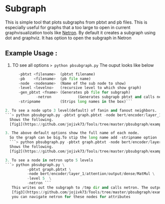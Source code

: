 # Subgraph

This is simple tool that plots subgraphs from pbtxt and pb files. This is especially useful for graphs that a too large to open in current graphvisualization tools like [Netron](https://github.com/lutzroeder/netron). By default it creates a subgraph using dot and graphviz. It has option to open the subgraph in Netron

## Example Usage :
  1. TO see all options
   `> python pbsubgraph.py`
  The ouput looks like below
   ```python <script>
		 -pbtxt <filename>  (pbtxt filename)
		 -pb    <filename>  (pb file name) 
		 -node  <nodename>  (Name of the sub node to show)
		 -level <levelno>   (recursive level to which show graph)
		 -gen_pbtxt <fname> (Generates pb file for subgraph)
                 -netron            (Generates subgrapb pbtxt and calls netron)
		 -stripname         (Strips long names in the box)```

  2. To see a node upto 3 level(default) of fanin and fanout neighbors.
   ```> python pbsubgraph.py -pbtxt graph.pbtxt -node bert/encoder/layer_1/attention/output/dense/MatMul```
     Shows the following.
     [fig1](https://github.com/jojivk73/Tools/tree/master/pbsubgraph/example1.png)
  
  3. The above default options show the full name of each node. 
     So the graph can be big.To stip the long name add -stripname option
     ```> python pbsubgraph.py -pbtxt graph.pbtxt -node bert/encoder/layer_1/attention/output/dense/MatMul```
     Shows the following.
     [fig2](https://github.com/jojivk73/Tools/tree/master/pbsubgraph/example2.png)

  3. To see a node in netron upto 5 levels
   ```> python pbsubgraph.py \
             -pbtxt graph.pbtxt \
             -node bert/encoder/layer_1/attention/output/dense/MatMul \
             -level 5  \
             -netron ```
      This writes out the subgraph to /tmp dir and calls netron. The output looks as
      [fig3](https://github.com/jojivk73/Tools/tree/master/pbsubgraph/example3.png)
      you can navigate netron for these nodes for attributes

